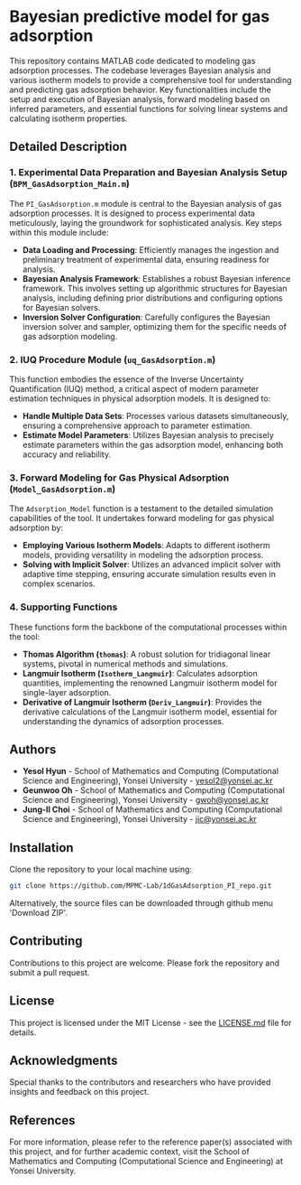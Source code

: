 # Bayesian predictive model for gas adsorption

This repository contains MATLAB code dedicated to modeling gas adsorption processes. The codebase leverages Bayesian analysis and various isotherm models to provide a comprehensive tool for understanding and predicting gas adsorption behavior. Key functionalities include the setup and execution of Bayesian analysis, forward modeling based on inferred parameters, and essential functions for solving linear systems and calculating isotherm properties.

## Detailed Description

### 1. Experimental Data Preparation and Bayesian Analysis Setup (`BPM_GasAdsorption_Main.m`)
The `PI_GasAdsorption.m` module is central to the Bayesian analysis of gas adsorption processes. It is designed to process experimental data meticulously, laying the groundwork for sophisticated analysis. Key steps within this module include:
- **Data Loading and Processing**: Efficiently manages the ingestion and preliminary treatment of experimental data, ensuring readiness for analysis.
- **Bayesian Analysis Framework**: Establishes a robust Bayesian inference framework. This involves setting up algorithmic structures for Bayesian analysis, including defining prior distributions and configuring options for Bayesian solvers.
- **Inversion Solver Configuration**: Carefully configures the Bayesian inversion solver and sampler, optimizing them for the specific needs of gas adsorption modeling.

### 2. IUQ Procedure Module (`uq_GasAdsorption.m`)
This function embodies the essence of the Inverse Uncertainty Quantification (IUQ) method, a critical aspect of modern parameter estimation techniques in physical adsorption models. It is designed to:
- **Handle Multiple Data Sets**: Processes various datasets simultaneously, ensuring a comprehensive approach to parameter estimation.
- **Estimate Model Parameters**: Utilizes Bayesian analysis to precisely estimate parameters within the gas adsorption model, enhancing both accuracy and reliability.

### 3. Forward Modeling for Gas Physical Adsorption (`Model_GasAdsorption.m`)
The `Adsorption_Model` function is a testament to the detailed simulation capabilities of the tool. It undertakes forward modeling for gas physical adsorption by:
- **Employing Various Isotherm Models**: Adapts to different isotherm models, providing versatility in modeling the adsorption process.
- **Solving with Implicit Solver**: Utilizes an advanced implicit solver with adaptive time stepping, ensuring accurate simulation results even in complex scenarios.

### 4. Supporting Functions
These functions form the backbone of the computational processes within the tool:
- **Thomas Algorithm (`thomas`)**: A robust solution for tridiagonal linear systems, pivotal in numerical methods and simulations.
- **Langmuir Isotherm (`Isotherm_Langmuir`)**: Calculates adsorption quantities, implementing the renowned Langmuir isotherm model for single-layer adsorption.
- **Derivative of Langmuir Isotherm (`Deriv_Langmuir`)**: Provides the derivative calculations of the Langmuir isotherm model, essential for understanding the dynamics of adsorption processes.

## Authors

- **Yesol Hyun** - School of Mathematics and Computing (Computational Science and Engineering), Yonsei University - yesol2@yonsei.ac.kr
- **Geunwoo Oh** - School of Mathematics and Computing (Computational Science and Engineering), Yonsei University - gwoh@yonsei.ac.kr
- **Jung-Il Choi** - School of Mathematics and Computing (Computational Science and Engineering), Yonsei University - jic@yonsei.ac.kr


## Installation

Clone the repository to your local machine using:

```bash
git clone https://github.com/MPMC-Lab/1dGasAdsorption_PI_repo.git
```

Alternatively, the source files can be downloaded through github menu 'Download ZIP'.

## Contributing

Contributions to this project are welcome. Please fork the repository and submit a pull request.

## License

This project is licensed under the MIT License - see the [LICENSE.md](LICENSE.md) file for details.

## Acknowledgments

Special thanks to the contributors and researchers who have provided insights and feedback on this project.

## References

For more information, please refer to the reference paper(s) associated with this project, and for further academic context, visit the School of Mathematics and Computing (Computational Science and Engineering) at Yonsei University.

